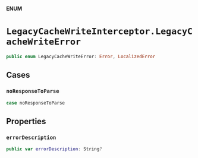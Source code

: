 **ENUM**

# `LegacyCacheWriteInterceptor.LegacyCacheWriteError`

```swift
public enum LegacyCacheWriteError: Error, LocalizedError
```

## Cases
### `noResponseToParse`

```swift
case noResponseToParse
```

## Properties
### `errorDescription`

```swift
public var errorDescription: String?
```
